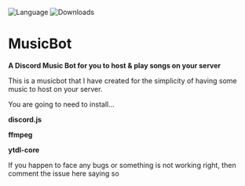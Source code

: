 ![Language](https://img.shields.io/badge/language-node.js-yellow.svg)
![Downloads](https://img.shields.io/badge/downloads-48-blue.svg)

# MusicBot
__A Discord Music Bot for you to host & play songs on your server__


This is a musicbot that I have created for the simplicity of having some music to host on your server.

You are going to need to install...

**discord.js**

**ffmpeg**    

**ytdl-core**

If you happen to face any bugs or something is not working right, then comment the issue here saying so
